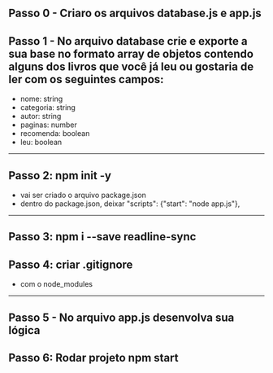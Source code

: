 Passo 0 - Criaro os arquivos database.js e app.js
--------------------------
Passo 1 - No arquivo database crie e exporte a sua base no formato array de objetos contendo alguns dos livros que você já leu ou gostaria de ler com os seguintes campos:
--------------------------
- nome: string
- categoria: string
- autor: string
- paginas: number
- recomenda: boolean
- leu: boolean
--------------------------
Passo 2: npm init -y 
--------------------------
- vai ser criado o arquivo package.json
- dentro do package.json, deixar "scripts": {"start": "node app.js"},
---------------------------
Passo 3: npm i --save readline-sync
--------------------------
Passo 4: criar .gitignore 
--------------------------
- com o node_modules
--------------------------
Passo 5 - No arquivo app.js desenvolva sua lógica 
--------------------------
Passo 6: Rodar projeto npm start
--------------------------
